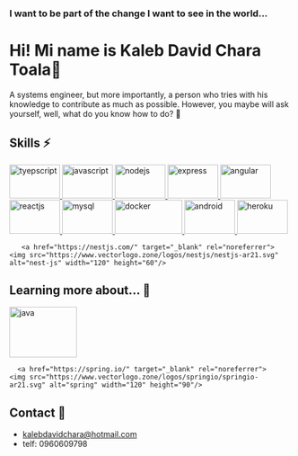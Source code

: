 ### I want to be part of the change I want to see in the world...

# Hi! Mi name is Kaleb David Chara Toala👋

A systems engineer, but more importantly, a person who tries with his knowledge to contribute as much as possible. However, you maybe will ask yourself, well, what do you know how to do? 🤔

## Skills ⚡

<p align="left">
  <a href="https://www.typescriptlang.org/" target="_blank" rel="noreferrer">
    <img src="https://www.vectorlogo.zone/logos/typescriptlang/typescriptlang-ar21.svg" alt="tyepscript" width="90" height="60"/>
  </a>
  
  
  <a href="https://developer.mozilla.org/en-US/docs/Web/JavaScript" target="_blank" rel="noreferrer">
    <img src="https://www.vectorlogo.zone/logos/javascript/javascript-horizontal.svg" alt="javascript" width="90" height="60"/>
  </a>
  
  
  
  <a href="https://nodejs.org/" target="_blank" rel="noreferrer">
    <img src="https://www.vectorlogo.zone/logos/nodejs/nodejs-ar21.svg" alt="nodejs" width="90" height="60"/>
  </a>
  

  
   <a href="https://expressjs.com/" target="_blank" rel="noreferrer">
    <img src="https://www.vectorlogo.zone/logos/expressjs/expressjs-ar21.svg" alt="express" width="90" height="60"/>
  </a>
  
  
  <a href="https://angular.io/" target="_blank" rel="noreferrer">
    <img src="https://www.vectorlogo.zone/logos/angular/angular-ar21.svg" alt="angular" width="90" height="60"/>
  </a>
  
    
  <a href="https://reactjs.org/" target="_blank" rel="noreferrer">
    <img src="https://www.vectorlogo.zone/logos/reactjs/reactjs-icon.svg" alt="reactjs" width="90" height="60"/>
  </a>
  
  

  
  <a href="https://www.mysql.com/" target="_blank" rel="noreferrer">
    <img src="https://www.vectorlogo.zone/logos/mysql/mysql-official.svg" alt="mysql" width="90" height="60"/>
  </a>
  
 
  
   <a href="https://www.docker.com/" target="_blank" rel="noreferrer">
    <img src="https://www.vectorlogo.zone/logos/docker/docker-ar21.svg" alt="docker" width="120" height="60"/>
  </a>
  
   

    
   <a href="https://developer.android.com/" target="_blank" rel="noreferrer">
    <img src="https://www.vectorlogo.zone/logos/android/android-icon.svg" alt="android" width="90" height="60"/>
  </a>
  
  
  
   <a href="https://www.heroku.com/" target="_blank" rel="noreferrer">
    <img src="https://www.vectorlogo.zone/logos/heroku/heroku-ar21.svg" alt="heroku" width="90" height="60"/>
  </a>
  
  
  
       <a href="https://nestjs.com/" target="_blank" rel="noreferrer">
    <img src="https://www.vectorlogo.zone/logos/nestjs/nestjs-ar21.svg" alt="nest-js" width="120" height="60"/>
  </a>
  
 


  
</p>

</p>

##  Learning more about... 🔭

<p align="left">
   
  
   <a href="https://dev.java/" target="_blank" rel="noreferrer">
    <img src="https://www.vectorlogo.zone/logos/java/java-icon.svg" alt="java" width="120" height="90"/>
  </a>
  
      <a href="https://spring.io/" target="_blank" rel="noreferrer">
    <img src="https://www.vectorlogo.zone/logos/springio/springio-ar21.svg" alt="spring" width="120" height="90"/>
  </a>
  
  
</p>




## Contact 💬

- kalebdavidchara@hotmail.com
- telf: 0960609798

<!--
**kchara21/kchara21** is a ✨ _special_ ✨ repository because its `README.md` (this file) appears on your GitHub profile.

Here are some ideas to get you started:

-  I’m currently working on ...
- 🌱 I’m currently learning ...
- 👯 I’m looking to collaborate on ...
-  I’m looking for help with ...
-  Ask me about ...
- 📫 How to reach me: ...
- Pronouns: ...
-  Fun fact: ...
-->
